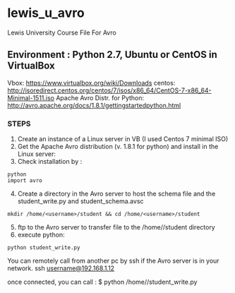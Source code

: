 # lewis_u_avro
Lewis University Course File For Avro

## Environment : Python 2.7, Ubuntu or CentOS in VirtualBox

Vbox: https://www.virtualbox.org/wiki/Downloads
centos: http://isoredirect.centos.org/centos/7/isos/x86_64/CentOS-7-x86_64-Minimal-1511.iso
Apache Avro Distr. for Python: http://avro.apache.org/docs/1.8.1/gettingstartedpython.html

### STEPS
1. Create an instance of a Linux server in VB (I used Centos 7 minimal ISO)
2. Get the Apache Avro distribution (v. 1.8.1 for python) and install in the Linux server: 
3. Check installation by :
```
python
import avro

``` 
4. Create a directory in the Avro server to host the schema file and the student_write.py and student_schema.avsc 
 
```
mkdir /home/<username>/student && cd /home/<username>/student
```
5. ftp to the Avro server to transfer file to the /home/<username>/student directory
6. execute python:
```
python student_write.py
```

You can remotely call from another pc by ssh if the Avro server is in your network. 
ssh username@192.168.1.12

once connected, you can call :
$ python /home/<username>/student_write.py


